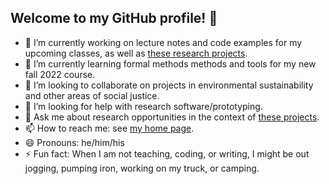## Welcome to my GitHub profile! 👋

<!--
**klaeufer/klaeufer** is a ✨ _special_ ✨ repository because its `README.md` (this file) appears on your GitHub profile.

Here are some ideas to get you started:
-->

- 🔭 I’m currently working on lecture notes and code examples for my upcoming classes, as well as [these research projects](https://klaeufer.github.io/#research).
- 🌱 I’m currently learning formal methods methods and tools for my new fall 2022 course.
- 👯 I’m looking to collaborate on projects in environmental sustainability and other areas of social justice.
- 🤔 I’m looking for help with research software/prototyping.
- 💬 Ask me about research opportunities in the context of [these projects](https://klaeufer.github.io/#research).
- 📫 How to reach me: see [my home page](https://klaeufer.github.com).
- 😄 Pronouns: he/him/his
- ⚡ Fun fact: When I am not teaching, coding, or writing, I might be out jogging, pumping iron, working on my truck, or camping.
